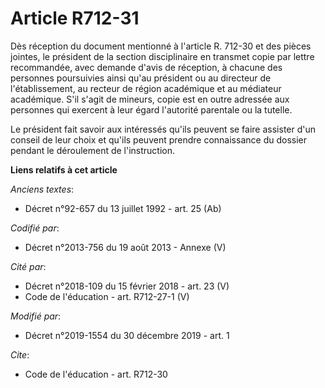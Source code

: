 # Article R712-31

Dès réception du document mentionné à l'article R. 712-30 et des pièces jointes, le président de la section disciplinaire en
transmet copie par lettre recommandée, avec demande d'avis de réception, à chacune des personnes poursuivies ainsi qu'au
président ou au directeur de l'établissement, au recteur de région académique et au médiateur académique. S'il s'agit de
mineurs, copie est en outre adressée aux personnes qui exercent à leur égard l'autorité parentale ou la tutelle.

Le président fait savoir aux intéressés qu'ils peuvent se faire assister d'un conseil de leur choix et qu'ils peuvent prendre
connaissance du dossier pendant le déroulement de l'instruction.

**Liens relatifs à cet article**

_Anciens textes_:

  - Décret n°92-657 du 13 juillet 1992 - art. 25 (Ab)

_Codifié par_:

  - Décret n°2013-756 du 19 août 2013 -  Annexe (V)

_Cité par_:

  - Décret n°2018-109 du 15 février 2018 - art. 23 (V)
  - Code de l'éducation - art. R712-27-1 (V)

_Modifié par_:

  - Décret n°2019-1554 du 30 décembre 2019 - art. 1

_Cite_:

  - Code de l'éducation - art. R712-30
